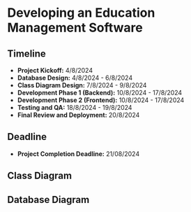 # Developing an Education Management Software

## Timeline
- **Project Kickoff:** 4/8/2024
- **Database Design:** 4/8/2024 - 6/8/2024
- **Class Diagram Design:** 7/8/2024 - 9/8/2024
- **Development Phase 1 (Backend):** 10/8/2024 - 17/8/2024
- **Development Phase 2 (Frontend):** 10/8/2024 - 17/8/2024
- **Testing and QA:** 18/8/2024 - 19/8/2024
- **Final Review and Deployment:** 20/8/2024

## Deadline
- **Project Completion Deadline:** 21/08/2024

## Class Diagram

## Database Diagram